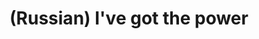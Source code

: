 ---
layout: default
category: mega
lang: en
title: (Russian) I've got the power
slug: god-bless-the-queen
tags: design 
postid: 38
translated: no
---